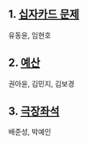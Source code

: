 ## 1. [십자카드 문제](https://www.acmicpc.net/problem/2659)
유동윤, 임현호

## 2. [예산](https://www.acmicpc.net/problem/2512)

권아윤, 김민지, 김보경


## 3. [극장좌석](https://www.acmicpc.net/problem/2302)


배준성, 박예인
